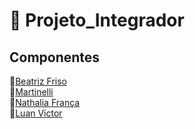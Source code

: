 # :pushpin: Projeto_Integrador
## Componentes  
🔗[Beatriz Friso](https://github.com/beatrizfriso)\
🔗[Martinelli](https://github.com/martinelli105)\
🔗[Nathalia França](https://github.com/nathrfranca)\
🔗[Luan Victor](https://github.com/LuanME)

